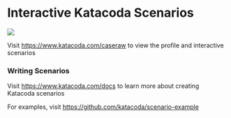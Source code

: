 # Interactive Katacoda Scenarios

[![](http://shields.katacoda.com/katacoda/caseraw/count.svg)](https://www.katacoda.com/caseraw "Get your profile on Katacoda.com")

Visit https://www.katacoda.com/caseraw to view the profile and interactive scenarios

### Writing Scenarios
Visit https://www.katacoda.com/docs to learn more about creating Katacoda scenarios

For examples, visit https://github.com/katacoda/scenario-example
